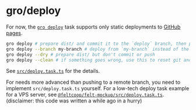 # gro/deploy

For now, the [`gro deploy`](/src/deploy.task.ts)
task supports only static deployments to
[GitHub pages](https://pages.github.com/).

```bash
gro deploy # prepare dist/ and commit it to the `deploy` branch, then push to go live
gro deploy --branch my-branch # deploy from `my-branch` instead of the default `main`
gro deploy --dry # prepare dist/ but don't commit or push
gro deploy --clean # if something goes wrong, use this to reset git and gro state
```

See [`src/deploy.task.ts`](/src/deploy.task.ts) for the details.

For needs more advanced than pushing to a remote branch,
you need to implement `src/deploy.task.ts` yourself.
For a low-tech deploy task example for a VPS server, see
[`@feltcoop/felt-mockup/src/deploy.task.ts`](https://github.com/feltcoop/felt-mockup/blob/main/src/deploy.task.ts).
(disclaimer: this code was written a while ago in a hurry)
